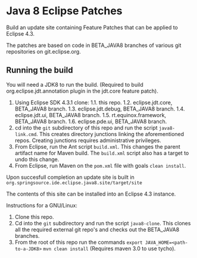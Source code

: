 Java 8 Eclipse Patches
======================

Build an update site containing Feature Patches that can be applied to
Eclipse 4.3.

The patches are based on code in BETA_JAVA8 branches of various git
repositories on git.eclipse.org.

## Running the build

You will need a JDK8 to run the build. (Required to build org.eclipse.jdt.annotation plugin
in the jdt.core feature patch).

 1. Using Eclipse SDK 4.3.1 clone:
 1.1. this repo.
 1.2. eclipse.jdt.core, BETA_JAVA8 branch.
 1.3. eclipse.jdt.debug, BETA_JAVA8 branch.
 1.4. eclipse.jdt.ui, BETA_JAVA8 branch.
 1.5. rt.equinox.framework, BETA_JAVA8 branch.
 1.6. eclipse.pde.ui, BETA_JAVA8 branch.
 2. cd into the `git` subdirectory of this repo and run the script `java8-link.cmd`.
    This creates directory junctions linking the aforementioned repos. Creating junctions 
    requires administrative privileges.
 3. From Eclipse, run the Ant script `build.xml`. This changes the parent artifact
    name for Maven build. The `build.xml` script also has a target to undo this change.
 4. From Eclipse, run Maven on the `pom.xml` file with goals `clean install`.
    
 Upon succesfull completion an update site is built in 
   `org.springsource.ide.eclipse.java8.site/target/site`
   
 The contents of this site can be installed into an Eclipse 4.3 instance.

Instructions for a GNU/Linux:
 1. Clone this repo.
 2. Cd into the `git` subdirectory and run the script `java8-clone`.
    This clones all the required external git repo's and checks out
    the BETA_JAVA8 branches.
 3. From the root of this repo run the commands
    `export JAVA_HOME=<path-to-a-JDK8>`
    `mvn clean install` (Requires maven 3.0 to use tycho).
    